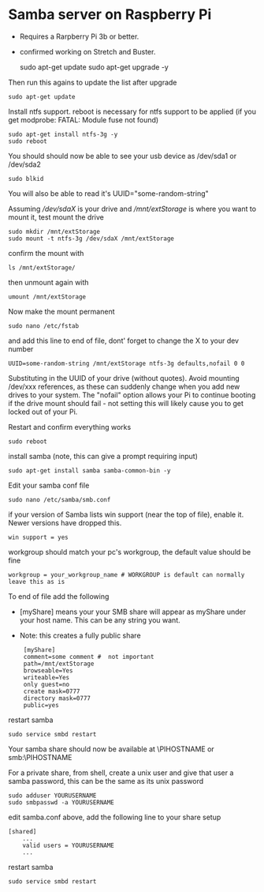 # Samba server on Raspberry Pi

- Requires a Rarpberry Pi 3b or better.
- confirmed working on Stretch and Buster.

    sudo apt-get update 
    sudo apt-get upgrade -y

Then run this agains to update the list after upgrade
  
    sudo apt-get update 

Install ntfs support. reboot is necessary for ntfs support to be applied (if you get modprobe: FATAL: Module fuse not found)

    sudo apt-get install ntfs-3g -y
    sudo reboot

You should should now be able to see your usb device as /dev/sda1 or /dev/sda2

    sudo blkid

You will also be able to read it's UUID="some-random-string"

Assuming */dev/sdaX* is your drive and */mnt/extStorage* is where you want to mount it, test mount the drive 

    sudo mkdir /mnt/extStorage
    sudo mount -t ntfs-3g /dev/sdaX /mnt/extStorage

confirm the mount with

    ls /mnt/extStorage/

then unmount again with

    umount /mnt/extStorage

Now make the mount permanent

    sudo nano /etc/fstab

and add this line to end of file, dont' forget to change the X to your dev number

    UUID=some-random-string /mnt/extStorage ntfs-3g defaults,nofail 0 0

Substituting in the UUID of your drive (without quotes). Avoid mounting /dev/xxx references, as these can  suddenly change when you add new drives to your system. The "nofail" option allows your Pi to continue booting if the drive mount should fail - not setting this will likely cause you to get locked out of your Pi.

Restart and confirm everything works

    sudo reboot

install samba (note, this can give a prompt requiring input)

    sudo apt-get install samba samba-common-bin -y

Edit your samba conf file

    sudo nano /etc/samba/smb.conf

if your version of Samba lists win support (near the top of file), enable it. Newer versions have dropped this.
    
    win support = yes

workgroup should match your pc's workgroup, the default value should be fine

    workgroup = your_workgroup_name # WORKGROUP is default can normally leave this as is

To end of file add the following

- [myShare] means your your SMB share will appear as myShare under your host name. This can be any string you want.
- Note: this creates a fully public share

       [myShare]
       comment=some comment #  not important   
       path=/mnt/extStorage
       browseable=Yes
       writeable=Yes
       only guest=no
       create mask=0777
       directory mask=0777
       public=yes

restart samba
    
    sudo service smbd restart

Your samba share should now be available at \\PIHOSTNAME or smb:\\PIHOSTNAME


For a private share, from shell, create a unix user and give that user a samba password, this can be the same as its unix password
    
    sudo adduser YOURUSERNAME
    sudo smbpasswd -a YOURUSERNAME

edit samba.conf above, add the following line to your share setup
    
    [shared]
        ...
        valid users = YOURUSERNAME
        ...
    
restart samba

    sudo service smbd restart
